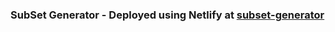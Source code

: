 ### SubSet Generator - Deployed using Netlify at [subset-generator](https://5f414bbe560aaaa203e64200--substring-generator.netlify.app/)